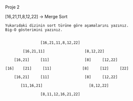 Proje 2

[16,21,11,8,12,22] -> Merge Sort

    Yukarıdaki dizinin sort türüne göre aşamalarını yazınız.
    Big-O gösterimini yazınız.


                    [16,21,11,8,12,22]

            [16,21,11]                  [8,12,22]

        [16,21]     [11]                [8]     [12,22]

    [16]    [21]     [11]              [8]     [12]     [22]

        [16,21]     [11]                [8]     [12,22]

           [11,16,21]                     [8,12,22]

                    [8,11,12,16,21,22]
